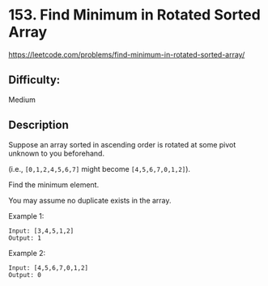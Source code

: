 # 153. Find Minimum in Rotated Sorted Array

https://leetcode.com/problems/find-minimum-in-rotated-sorted-array/

## Difficulty:

Medium

## Description

Suppose an array sorted in ascending order is 
rotated at some pivot unknown to you beforehand.

(i.e.,  `[0,1,2,4,5,6,7]` might become  `[4,5,6,7,0,1,2]`).

Find the minimum element.

You may assume no duplicate exists in the array.

Example 1:
```
Input: [3,4,5,1,2] 
Output: 1
```

Example 2:
```
Input: [4,5,6,7,0,1,2]
Output: 0
```
